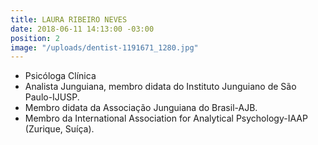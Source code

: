 ```yaml
---
title: LAURA RIBEIRO NEVES
date: 2018-06-11 14:13:00 -03:00
position: 2
image: "/uploads/dentist-1191671_1280.jpg"
---
```


* Psicóloga Clínica
* Analista Junguiana, membro didata do Instituto Junguiano de São Paulo-IJUSP.
* Membro didata da Associação Junguiana do Brasil-AJB.
* Membro da International Association for Analytical Psychology-IAAP (Zurique, Suíça).